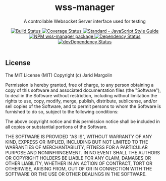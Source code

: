 <h1 align="center">wss-manager</h1>
<div align="center">
  <p>A controllable Websocket Server interface used for testing</p>
  <div>
    <a href="https://travis-ci.org/jaridmargolin/wss-manager">
      <img src="https://travis-ci.org/jaridmargolin/wss-manager.svg?branch=master" alt="Build Status">
    </a>
    <a href="https://codecov.io/gh/jaridmargolin/wss-manager">
      <img src="https://codecov.io/gh/jaridmargolin/wss-manager/branch/master/graph/badge.svg" alt="Coverage Status" />
    </a>
    <a href="http://standardjs.com/">
      <img src="https://img.shields.io/badge/code%20style-standard-brightgreen.svg" alt="Standard - JavaScript Style Guide">
    </a>
  </div>
  <div>
    <a href="https://npmjs.org/package/wss-manager">
      <img src="https://img.shields.io/npm/v/wss-manager.svg" alt="NPM wss-manager package">
    </a>
    <a href="https://david-dm.org/jaridmargolin/wss-manager">
      <img src="https://david-dm.org/jaridmargolin/wss-manager.svg" alt="Dependency Status">
    </a>
    <a href="https://david-dm.org/jaridmargolin/wss-manager#info=devDependencies">
      <img src="https://david-dm.org/jaridmargolin/wss-manager/dev-status.svg" alt="devDependency Status">
    </a>
  </div>
</div>
<br>

## License

The MIT License (MIT) Copyright (c) Jarid Margolin

Permission is hereby granted, free of charge, to any person obtaining a copy of this software and associated documentation files (the "Software"), to deal in the Software without restriction, including without limitation the rights to use, copy, modify, merge, publish, distribute, sublicense, and/or sell copies of the Software, and to permit persons to whom the Software is furnished to do so, subject to the following conditions:

The above copyright notice and this permission notice shall be included in all copies or substantial portions of the Software.

THE SOFTWARE IS PROVIDED "AS IS", WITHOUT WARRANTY OF ANY KIND, EXPRESS OR IMPLIED, INCLUDING BUT NOT LIMITED TO THE WARRANTIES OF MERCHANTABILITY, FITNESS FOR A PARTICULAR PURPOSE AND NONINFRINGEMENT. IN NO EVENT SHALL THE AUTHORS OR COPYRIGHT HOLDERS BE LIABLE FOR ANY CLAIM, DAMAGES OR OTHER LIABILITY, WHETHER IN AN ACTION OF CONTRACT, TORT OR OTHERWISE, ARISING FROM, OUT OF OR IN CONNECTION WITH THE SOFTWARE OR THE USE OR OTHER DEALINGS IN THE SOFTWARE.
